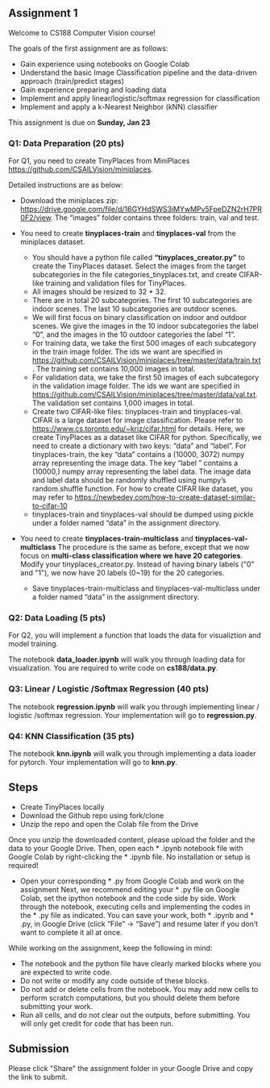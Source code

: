 ## Assignment 1
Welcome to CS188 Computer Vision course!

The goals of the first assignment are as follows:
* Gain experience using notebooks on Google Colab
* Understand the basic Image Classification pipeline and the data-driven approach (train/predict stages)
* Gain experience preparing and loading data
* Implement and apply linear/logistic/softmax regression for classification
* Implement and apply a k-Nearest Neighbor (kNN) classifier

This assignment is due on **Sunday, Jan 23**

### Q1: Data Preparation (20 pts)
For Q1, you need to create TinyPlaces from MiniPlaces https://github.com/CSAILVision/miniplaces. 

Detailed instructions are as below:
* Download the miniplaces zip:
https://drive.google.com/file/d/16GYHdSWS3iMYwMPv5FpeDZN2rH7PR0F2/view. The “images” folder contains three folders: train, val and test.
* You need to create **tinyplaces-train** and **tinyplaces-val** from the miniplaces dataset. 

  * You should have a python file called **“tinyplaces_creator.py”** to create the TinyPlaces dataset. 
Select the images from the target subcategories in the file categories_tinyplaces.txt, and create CIFAR-like training and validation files for TinyPlaces.
  * All images should be resized to 32 * 32.
  * There are in total 20 subcategories. The first 10 subcategories are indoor scenes. The last 10 subcategories are outdoor scenes. 
  * We will first focus on binary classification on indoor and outdoor scenes. We give the images in the 10 indoor subcategories the label “0”, and the images in the 10 outdoor categories the label “1”.
  * For training data, we take the first 500 images of each subcategory in the train image folder. The ids we want are specified in https://github.com/CSAILVision/miniplaces/tree/master/data/train.txt. The training set contains 10,000 images in total.
  * For validation data, we take the first 50 images of each subcategory in the validation image folder. The ids we want are specified in https://github.com/CSAILVision/miniplaces/tree/master/data/val.txt. The validation set contains 1,000 images in total.
  * Create two CIFAR-like files: tinyplaces-train and tinyplaces-val.
CIFAR is a large dataset for image classification. Please refer to https://www.cs.toronto.edu/~kriz/cifar.html for details. Here, we create TinyPlaces as a dataset like CIFAR for python. Specifically, we need to create a dictionary with two keys: “data” and “label”. 
For tinyplaces-train, the key “data” contains a (10000, 3072) numpy array representing the image data.
The key “label ” contains a (10000,) numpy array representing the label data. 
The image data and label data should be randomly shuffled using numpy’s random.shuffle function.
For how to create CIFAR like dataset, you may refer to https://newbedev.com/how-to-create-dataset-similar-to-cifar-10
  * tinyplaces-train and tinyplaces-val should be dumped using pickle under a folder named “data” in the assignment directory.

* You need to create **tinyplaces-train-multiclass** and **tinyplaces-val-multiclass** 
  The procedure is the same as before, except that we now focus on **multi-class classification where we have 20 categories**. Modify your tinyplaces_creator.py. Instead of having binary labels ("0" and "1"), we now have 20 labels (0~19) for the 20 categories. 
  * Save tinyplaces-train-multiclass and tinyplaces-val-multiclass under a folder named “data” in the assignment directory.
 
 ### Q2: Data Loading (5 pts)
 For Q2, you will implement a function that loads the data for visualiztion and model training.
 
 The notebook **data_loader.ipynb** will walk you through loading data for visualization. You are required to write code on **cs188/data.py**.
 
 ### Q3: Linear / Logistic /Softmax Regression (40 pts)
 The notebook **regression.ipynb** will walk you through implementing linear / logistic /softmax regression. Your implementation will go to **regression.py**.
  
 ### Q4: KNN Classification (35 pts)
The notebook **knn.ipynb** will walk you through implementing a data loader for pytorch. Your implementation will go to **knn.py**.

## Steps
* Create TinyPlaces locally
* Download the Github repo using fork/clone
* Unzip the repo and open the Colab file from the Drive

 Once you unzip the downloaded content, please upload the folder and the data to your Google Drive. Then, open each * .ipynb notebook file with Google Colab by right-clicking the * .ipynb file. No installation or setup is required! 

* Open your corresponding * .py from Google Colab and work on the assignment
  Next, we recommend editing your * .py file on Google Colab, set the ipython notebook and the code side by side. Work through the notebook, executing cells and implementing the codes in the * .py file as indicated. You can save your work, both * .ipynb and * .py, in Google Drive (click “File” -> “Save”) and resume later if you don’t want to complete it all at once.

While working on the assignment, keep the following in mind:
* The notebook and the python file have clearly marked blocks where you are expected to write code. 
* Do not write or modify any code outside of these blocks.
* Do not add or delete cells from the notebook. You may add new cells to perform scratch computations, but you should delete them before submitting your work.
* Run all cells, and do not clear out the outputs, before submitting. You will only get credit for code that has been run.


## Submission
Please click "Share" the assignment folder in your Google Drive and copy the link to submit.

